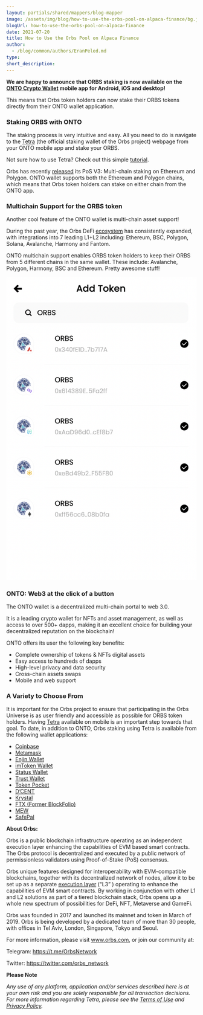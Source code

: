 ```yaml
---
layout: partials/shared/mappers/blog-mapper
image: /assets/img/blog/how-to-use-the-orbs-pool-on-alpaca-finance/bg.jpeg
blogUrl: how-to-use-the-orbs-pool-on-alpaca-finance
date: 2021-07-20
title: How to Use the Orbs Pool on Alpaca Finance
author:
  - /blog/common/authors/EranPeled.md
type:
short_description:
---
```


**We are happy to announce that ORBS staking is now available on the [ONTO Crypto Wallet](https://onto.app/en/) mobile app for Android, iOS and desktop!**

This means that Orbs token holders can now stake their ORBS tokens directly from their ONTO wallet application.


### Staking ORBS with ONTO

The staking process is very intuitive and easy. All you need to do is navigate to the [Tetra](https://staking.orbs.network/) (the official staking wallet of the Orbs project) webpage from your ONTO mobile app and stake your ORBS. 

Not sure how to use Tetra? Check out this simple [tutorial](https://www.orbs.com/tetra-orbs-staking-wallet-tutorial/).

Orbs has recently [released](https://www.orbs.com/PolygonStakingDate/) its PoS V3: Multi-chain staking on Ethereum and Polygon. ONTO wallet supports both the Ethereum and Polygon chains, which means that Orbs token holders can stake on either chain from the ONTO app.



### Multichain Support for the ORBS token

Another cool feature of the ONTO wallet is multi-chain asset support!

During the past year, the Orbs DeFi [ecosystem](https://www.orbs.com/ecosystem/) has consistently expanded, with integrations into 7 leading L1+L2 including: Ethereum, BSC, Polygon, Solana, Avalanche, Harmony and Fantom.

ONTO multichain support enables ORBS token holders to keep their ORBS from 5 different chains in the same wallet. These include: Avalanche, Polygon, Harmony, BSC and Ethereum. Pretty awesome stuff!

![Orbs](/assets/img/blog/Orbs-Staking-is-Now-Available-on-ONTO-Wallet/image1.png)


### ONTO: Web3 at the click of a button

The ONTO wallet is a decentralized multi-chain portal to web 3.0.

It is a leading crypto wallet for NFTs and asset management, as well as access to over 500+ dapps, making it an excellent choice for building your decentralized reputation on the blockchain!

ONTO offers its user the following key benefits:

- Complete ownership of tokens & NFTs digital assets
- Easy access to hundreds of dapps
- High-level privacy and data security
- Cross-chain assets swaps
- Mobile and web support

### A Variety to Choose From

It is important for the  Orbs project to ensure that participating in the Orbs Universe is as user friendly and 
accessible as possible for ORBS token holders. Having [Tetra](https://staking.orbs.network/) available on mobile is an important step
towards that goal. To date, in addition to ONTO, Orbs staking using Tetra is available from the following 
wallet applications:
 
- [Coinbase](https://www.orbs.com/orbs-staking-is-now-available-on-the-coinbase-wallet-mobile-app)
- [Metamask](https://www.orbs.com/orbs-swaps-and-staking-now-available-on-metamask-wallet)
- [Enjin Wallet](https://www.orbs.com/tetra-staking-wallet-by-orbs-now-on-mobile)
- [imToken Wallet](https://www.orbs.com/orbs-tetra-staking-is-now-available-on-imtoken-wallet)
- [Status Wallet](https://www.orbs.com/orbs-staking-is-now-available-on-the-status-wallet-mobile-app)
- [Trust Wallet](https://www.orbs.com/orbs-staking-is-now-available-on-the-trust-wallet-mobile)
- [Token Pocket](https://www.orbs.com/orbs-staking-is-now-available-on-token-pocket-wallet-mobile-app)
- [D’CENT](https://www.orbs.com/orbs-staking-is-now-available-on-dcent-wallet-mobile-app/)
- [Krystal](https://www.orbs.com/orbs-and-krystal-announce-a-partnership-focused-on-defi/)
- [FTX (Former BlockFolio)](https://www.orbs.com/orbs-is-now-available-on-blockfolio/)
- [MEW](https://play.google.com/store/apps/details?id=com.myetherwallet.mewwallet&hl=en&gl=US)
- [SafePal](https://www.orbs.com/Orbs-Staking-is-Now-Available-on-the-SafePal-Crypto-Wallet/)


<div class='line-separator'> </div>


**About Orbs:**


Orbs is a public blockchain infrastructure operating as an independent execution layer enhancing the capabilities of EVM based smart contracts. The Orbs protocol is decentralized and executed by a public network of permissionless validators using Proof-of-Stake (PoS) consensus.

Orbs unique features designed for interoperability with EVM-compatible blockchains, together with its decentralized network of nodes, allow it to be set up as a separate [execution layer](https://www.orbs.com/How-Orbs-Hybrid-Architecture-Is-Becoming-a-Game-Changer-in-DeFi/) (“L3” ) operating to enhance the capabilities of EVM smart contracts. By working in conjunction with other L1 and L2 solutions as part of a tiered blockchain stack, Orbs opens up a whole new spectrum of possibilities for DeFi, NFT, Metaverse and GameFi.

Orbs was founded in 2017 and launched its mainnet and token in March of 2019. Orbs is being developed by a dedicated team of more than 30 people, with offices in Tel Aviv, London, Singapore, Tokyo and Seoul.

For more information, please visit www.orbs.com, or join our community at:

Telegram: https://t.me/OrbsNetwork

Twitter: https://twitter.com/orbs_network


<div class='line-separator'> </div>

**Please Note**

_Any use of any platform, application and/or services described here is at your own risk and you are solely responsible for all transaction decisions. For more information regarding Tetra, please see the [Terms of Use](https://staking.orbs.network/34ddbf2e660b9b7d284130e8444f09be.pdf) and [Privacy Policy](https://staking.orbs.network/bf7dd07efc692312eb717f6d2c367392.pdf)._
